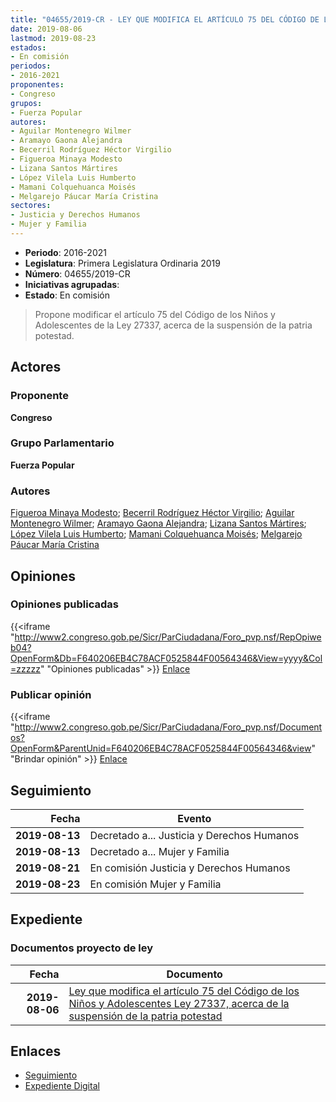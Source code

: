 ```yaml
---
title: "04655/2019-CR - LEY QUE MODIFICA EL ARTÍCULO 75 DEL CÓDIGO DE LOS NIÑOS Y ADOLESCENTES LEY 27337, ACERCA DE LA SUSPENSIÓN DE LA PATRIA POTESTAD"
date: 2019-08-06
lastmod: 2019-08-23
estados:
- En comisión
periodos:
- 2016-2021
proponentes:
- Congreso
grupos:
- Fuerza Popular
autores:
- Aguilar Montenegro Wilmer
- Aramayo Gaona Alejandra
- Becerril Rodríguez Héctor Virgilio
- Figueroa Minaya Modesto
- Lizana Santos Mártires
- López Vilela Luis Humberto
- Mamani Colquehuanca Moisés
- Melgarejo Páucar María Cristina
sectores:
- Justicia y Derechos Humanos
- Mujer y Familia
---
```

- **Periodo**: 2016-2021
- **Legislatura**: Primera Legislatura Ordinaria 2019
- **Número**: 04655/2019-CR
- **Iniciativas agrupadas**: 
- **Estado**: En comisión

> Propone modificar el artículo 75 del Código de los Niños y Adolescentes de la Ley 27337, acerca de la suspensión de la patria potestad.


## Actores

### Proponente

**Congreso**

### Grupo Parlamentario

**Fuerza Popular**

### Autores

[Figueroa Minaya Modesto](mailto:mailto:mfigueroam@congreso.gob.pe); [Becerril Rodríguez Héctor Virgilio](mailto:mailto:hbecerril@congreso.gob.pe); [Aguilar Montenegro Wilmer](mailto:mailto:waguilar@congreso.gob.pe); [Aramayo Gaona Alejandra](mailto:mailto:maramayo@congreso.gob.pe); [Lizana Santos Mártires](mailto:mailto:mlizana@congreso.gob.pe); [López Vilela Luis Humberto](mailto:mailto:llopezv@congreso.gob.pe); [Mamani Colquehuanca Moisés](mailto:mailto:mmamani@congreso.gob.pe); [Melgarejo Páucar María Cristina](mailto:mailto:mmelgarejo@congreso.gob.pe)

## Opiniones

### Opiniones publicadas

{{<iframe "http://www2.congreso.gob.pe/Sicr/ParCiudadana/Foro_pvp.nsf/RepOpiweb04?OpenForm&Db=F640206EB4C78ACF0525844F00564346&View=yyyy&Col=zzzzz" "Opiniones publicadas" >}}
[Enlace](http://www2.congreso.gob.pe/Sicr/ParCiudadana/Foro_pvp.nsf/RepOpiweb04?OpenForm&Db=F640206EB4C78ACF0525844F00564346&View=yyyy&Col=zzzzz)

### Publicar opinión

{{<iframe "http://www2.congreso.gob.pe/Sicr/ParCiudadana/Foro_pvp.nsf/Documentos?OpenForm&ParentUnid=F640206EB4C78ACF0525844F00564346&view" "Brindar opinión" >}}
[Enlace](http://www2.congreso.gob.pe/Sicr/ParCiudadana/Foro_pvp.nsf/Documentos?OpenForm&ParentUnid=F640206EB4C78ACF0525844F00564346&view)


## Seguimiento

| Fecha | Evento |
|------:|--------|
| **2019-08-13** | Decretado a... Justicia y Derechos Humanos |
| **2019-08-13** | Decretado a... Mujer y Familia |
| **2019-08-21** | En comisión Justicia y Derechos Humanos |
| **2019-08-23** | En comisión Mujer y Familia |

## Expediente

### Documentos proyecto de ley

| Fecha | Documento |
|------:|-----------|
| **2019-08-06** | [Ley que modifica el artículo 75 del Código de los Niños y Adolescentes Ley 27337, acerca de la suspensión de la patria potestad](http://www.leyes.congreso.gob.pe/Documentos/2016_2021/Proyectos_de_Ley_y_de_Resoluciones_Legislativas/PL0465520190806.pdf) |

## Enlaces

- [Seguimiento](http://www2.congreso.gob.pe/Sicr/TraDocEstProc/CLProLey2016.nsf/f7fff46988ca05b1052578e100829cc7/be0b86e5de1d31cb0525844f005862e3?OpenDocument)
- [Expediente Digital](http://www2.congreso.gob.pe/Sicr/TraDocEstProc/Expvirt_2011.nsf/visbusqptramdoc1621/04655?opendocument)

